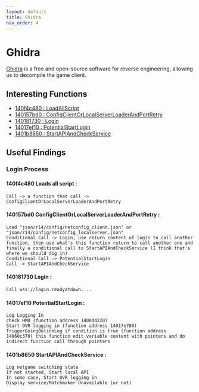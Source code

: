 ```yaml
---
layout: default
title: Ghidra
nav_order: 4
---
```


# Ghidra

[Ghidra] is a free and open-source software for reverse engineering, allowing us to decompile the game client.

## Interesting Functions

- [140f4c480 : LoadAllScript](#140f4c480-loads-all-script-)
- [140157bd0 : ConfigClientOrLocalServerLoaderAndPortRetry](#140157bd0-configclientorlocalserverloaderandportretry-)
- [140181730 : Login](#140181730-login-)
- [14017ef10 : PotentialStartLogin](#14017ef10-potentialstartlogin-)
- [1401b8650 : StartAPIAndCheckService](#1401b8650-startapiandcheckservice-)

## Useful Findings

### Login Process

#### 140f4c480 Loads all script :
```Call -> a function that call -> ConfigClientOrLocalServerLoaderAndPortRetry```

#### 140157bd0 ConfigClientOrLocalServerLoaderAndPortRetry :

```
Load "json/r14/config/netconfig_client.json" or "json/r14/config/netconfig_localserver.json"
Conditional Call -> Login, use return content of login to call another function, then use what's this function return to call another one and finally a conditional call to StartAPIAndCheckService (I think that's where we should dig in)
Conditional Call -> PotentialStartLogin
Call -> StartAPIAndCheckService
```

#### 140181730 Login :
```Call wss://login.readyatdawn....```

#### 14017ef10 PotentialStartLogin :
```
Log Logging In
check HMD (function address 1400dd220)
Start OVR logging in (function address 14017e780)
TriggerGoingOnlineLog if condition is true (function address 14060c370) this function edit variable content with pointers and do indirect function call through pointers
```

#### 1401b8650 StartAPIAndCheckService :
```
Log netgame switching state
If not started, Start local API
In some case, Start OVR logging in
Display service/Matchmaker Unavailable (or not)
```

[Ghidra]: https://ghidra-sre.org/
